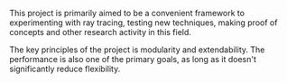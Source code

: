 This project is primarily aimed to be a convenient framework to experimenting with ray tracing, testing new techniques, making proof of concepts and other research activity in this field.

The key principles of the project is modularity and extendability. The performance is also one of the primary goals, as long as it doesn't significantly reduce flexibility.
